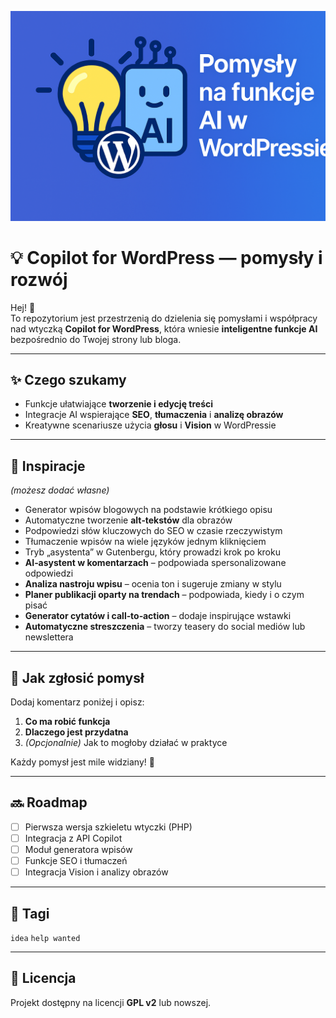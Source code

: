![Ilustracja nagłówkowa: żarówka, AI i WordPress, tło gradientowe](Copilot_20250815_163442.png)

# 💡 Copilot for WordPress — pomysły i rozwój

Hej! 👋  
To repozytorium jest przestrzenią do dzielenia się pomysłami i współpracy nad wtyczką **Copilot for WordPress**, która wniesie **inteligentne funkcje AI** bezpośrednio do Twojej strony lub bloga.

---

## ✨ Czego szukamy
- Funkcje ułatwiające **tworzenie i edycję treści**
- Integracje AI wspierające **SEO**, **tłumaczenia** i **analizę obrazów**
- Kreatywne scenariusze użycia **głosu** i **Vision** w WordPressie

---

## 🧠 Inspiracje
*(możesz dodać własne)*

- Generator wpisów blogowych na podstawie krótkiego opisu  
- Automatyczne tworzenie **alt‑tekstów** dla obrazów  
- Podpowiedzi słów kluczowych do SEO w czasie rzeczywistym  
- Tłumaczenie wpisów na wiele języków jednym kliknięciem  
- Tryb „asystenta” w Gutenbergu, który prowadzi krok po kroku  
- **AI‑asystent w komentarzach** – podpowiada spersonalizowane odpowiedzi  
- **Analiza nastroju wpisu** – ocenia ton i sugeruje zmiany w stylu  
- **Planer publikacji oparty na trendach** – podpowiada, kiedy i o czym pisać  
- **Generator cytatów i call‑to‑action** – dodaje inspirujące wstawki  
- **Automatyczne streszczenia** – tworzy teasery do social mediów lub newslettera

---

## 📌 Jak zgłosić pomysł
Dodaj komentarz poniżej i opisz:  
1. **Co ma robić funkcja**  
2. **Dlaczego jest przydatna**  
3. *(Opcjonalnie)* Jak to mogłoby działać w praktyce  

Każdy pomysł jest mile widziany! 🚀

---

## 🔜 Roadmap
- [ ] Pierwsza wersja szkieletu wtyczki (PHP)  
- [ ] Integracja z API Copilot  
- [ ] Moduł generatora wpisów  
- [ ] Funkcje SEO i tłumaczeń  
- [ ] Integracja Vision i analizy obrazów

---

## 🔖 Tagi
`idea` `help wanted`

---

## 📄 Licencja
Projekt dostępny na licencji **GPL v2** lub nowszej.
